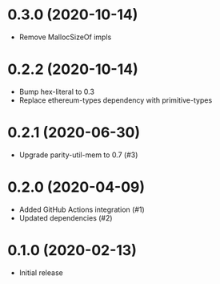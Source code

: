 # 0.3.0 (2020-10-14)
* Remove MallocSizeOf impls

# 0.2.2 (2020-10-14)
* Bump hex-literal to 0.3
* Replace ethereum-types dependency with primitive-types

# 0.2.1 (2020-06-30)
* Upgrade parity-util-mem to 0.7 (#3)

# 0.2.0 (2020-04-09)
* Added GitHub Actions integration (#1)
* Updated dependencies (#2)

# 0.1.0 (2020-02-13)
* Initial release
